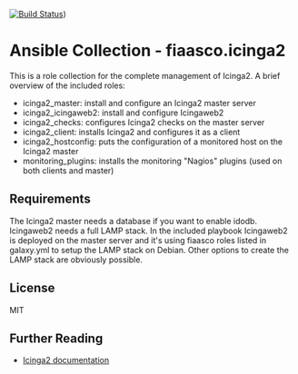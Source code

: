 [![Build Status](https://travis-ci.com/fiaasco/icinga2.svg?branch=master)](https://travis-ci.com/fiaasco/icinga2))

# Ansible Collection - fiaasco.icinga2

This is a role collection for the complete management of Icinga2.
A brief overview of the included roles:

* icinga2\_master: install and configure an Icinga2 master server
* icinga2\_icingaweb2: install and configure Icingaweb2
* icinga2\_checks: configures Icinga2 checks on the master server
* icinga2\_client: installs Icinga2 and configures it as a client
* icinga2\_hostconfig: puts the configuration of a monitored host on the Icinga2 master
* monitoring\_plugins: installs the monitoring "Nagios" plugins (used on both clients and master)

## Requirements

The Icinga2 master needs a database if you want to enable idodb.
Icingaweb2 needs a full LAMP stack. In the included playbook Icingaweb2 is deployed on the master server and it's using fiaasco roles listed in galaxy.yml to setup the LAMP stack on Debian. Other options to create the LAMP stack are obviously possible.

## License

MIT

## Further Reading

* [Icinga2 documentation](https://icinga.com/docs/)
